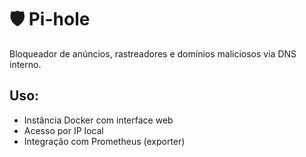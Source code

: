 # 🛡️ Pi-hole

Bloqueador de anúncios, rastreadores e domínios maliciosos via DNS interno.

## Uso:
- Instância Docker com interface web
- Acesso por IP local
- Integração com Prometheus (exporter)
